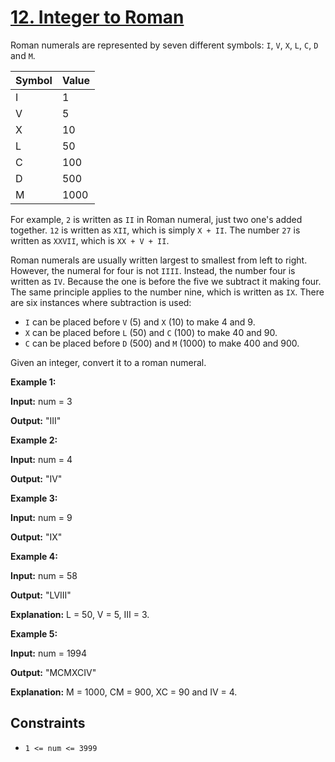 # [12. Integer to Roman](https://leetcode.com/problems/integer-to-roman/)

Roman numerals are represented by seven different symbols: `I`, `V`, `X`, `L`, `C`, `D` and `M`.

| Symbol | Value |
| ------ | ----- |
| I      | 1     |
| V      | 5     |
| X      | 10    |
| L      | 50    |
| C      | 100   |
| D      | 500   |
| M      | 1000  |

For example, `2` is written as `II` in Roman numeral, just two one's added together. `12` is written as `XII`, which is simply `X + II`. The number `27` is written as `XXVII`, which is `XX + V + II`.

Roman numerals are usually written largest to smallest from left to right. However, the numeral for four is not `IIII`. Instead, the number four is written as `IV`. Because the one is before the five we subtract it making four. The same principle applies to the number nine, which is written as `IX`. There are six instances where subtraction is used:

- `I` can be placed before `V` (5) and `X` (10) to make 4 and 9.
- `X` can be placed before `L` (50) and `C` (100) to make 40 and 90.
- `C` can be placed before `D` (500) and `M` (1000) to make 400 and 900.

Given an integer, convert it to a roman numeral.

**Example 1:**

**Input:** num = 3

**Output:** "III"

**Example 2:**

**Input:** num = 4

**Output:** "IV"

**Example 3:**

**Input:** num = 9

**Output:** "IX"

**Example 4:**

**Input:** num = 58

**Output:** "LVIII"

**Explanation:** L = 50, V = 5, III = 3.

**Example 5:**

**Input:** num = 1994

**Output:** "MCMXCIV"

**Explanation:** M = 1000, CM = 900, XC = 90 and IV = 4.

## Constraints

- `1 <= num <= 3999`
